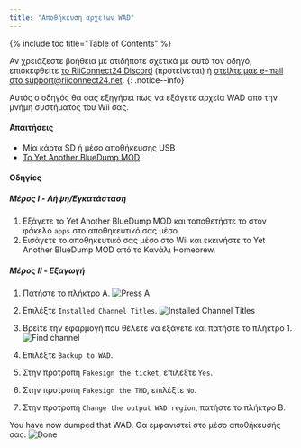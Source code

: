 ```yaml
---
title: "Αποθήκευση αρχείων WAD"
---
```


{% include toc title="Table of Contents" %}

Αν χρειάζεστε βοήθεια με οτιδήποτε σχετικά με αυτό τον οδηγό, επισκεφθείτε [το RiiConnect24 Discord](https://discord.gg/b4Y7jfD) (προτείνεται) ή [στείλτε μαε e-mail στο support@riiconnect24.net](mailto:support@riiconnect24.net).
{: .notice--info}

Αυτός ο οδηγός θα σας εξηγήσει πως να εξάγετε αρχεία WAD από την μνήμη συστήματος του Wii σας.

#### Απαιτήσεις
* Μία κάρτα SD ή μέσο αποθήκευσης USB
* [Το Yet Another BlueDump MOD](/assets/files/YABDM.zip)

#### Οδηγίες
##### Μέρος I - Λήψη/Εγκατάσταση

1. Εξάγετε το Yet Another BlueDump MOD και τοποθετήστε το στον φάκελο `apps` στο αποθηκευτικό σας μέσο.
2. Εισάγετε το αποθηκευτικό σας μέσο στο Wii και εκκινήστε το Yet Another BlueDump MOD από το Κανάλι Homebrew.

##### Μέρος II - Εξαγωγή
1. Πατήστε το πλήκτρο Α. ![Press A](/images/DumpWADS/2.jpg)

2. Επιλέξτε `Installed Channel Titles`. ![Installed Channel Titles](/images/DumpWADS/3.jpg)

3. Βρείτε την εφαρμογή που θέλετε να εξάγετε και πατήστε το πλήκτρο 1. ![Find channel](/images/DumpWADS/4.jpg)

4. Επιλέξτε `Backup to WAD`.
5. Στην προτροπή `Fakesign the ticket`, επιλέξτε `Yes`.
6. Στην προτροπή `Fakesign the TMD`, επιλέξτε `No`.
7. Στην προτροπή `Change the output WAD region`, πατήστε το πλήκτρο Β.

You have now dumped that WAD. Θα εμφανιστεί στο μέσο αποθήκευσής σας. ![Done](/images/DumpWADS/6.jpg)

